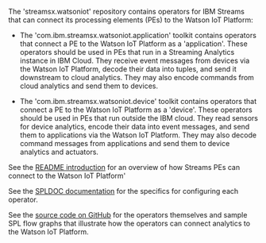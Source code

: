 

The 'streamsx.watsoniot' repository contains operators for IBM Streams that can connect its processing elements (PEs) to the Watson IoT Platform:

* The 'com.ibm.streamsx.watsoniot.application' toolkit contains operators that connect a PE to the Watson IoT Platform as a 'application'. These operators should be used in PEs that run in a Streaming Analytics instance in IBM Cloud. They receive event messages from devices via the Watson IoT Platform, decode their data into tuples, and send it downstream to cloud analytics. They may also encode commands from cloud analytics and send them to devices.

* The 'com.ibm.streamsx.watsoniot.device' toolkit contains operators that connect a PE to the Watson IoT Platform as a 'device'. These operators should be used in PEs that run outside the IBM cloud. They read sensors for device analytics, encode their data into event messages, and send them to applications via the Watson IoT Platform. They may also decode command messages from applications and send them to device analytics and actuators.

See the [README introduction](http://github.com/ejpring/streamsx.watsoniot/README.md) for an overview of how Streams PEs can connect to the Watson IoT Platform'

See the [SPLDOC documentation](https://ejpring.github.io/streamsx.watsoniot/spldoc/hml) for the specifics for configuring each operator.

See the [source code on GitHub](https://github.com/ejpring/streamsx.watsoniot/) for the operators themselves and sample SPL flow graphs that illustrate how the operators can connect analytics to the Watson IoT Platform.
